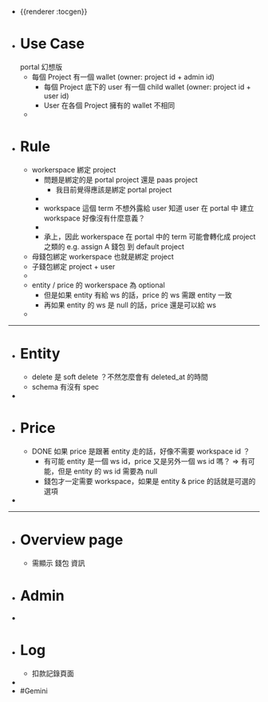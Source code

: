 - {{renderer :tocgen}}
- # Use Case
  portal 幻想版
	- 每個 Project 有一個 wallet (owner: project id + admin id)
		- 每個 Project 底下的 user 有一個 child wallet (owner: project id + user id)
		- User 在各個 Project 擁有的 wallet 不相同
	-
- # Rule
	- workerspace 綁定 project
		- 問題是綁定的是 portal project 還是 paas project
			- 我目前覺得應該是綁定 portal project
		-
		- workspace 這個 term 不想外露給 user 知道
		  user 在 portal 中 建立 workspace 好像沒有什麼意義？
		-
		- 承上，因此 workerspace 在 portal 中的 term 可能會轉化成 project 之類的
		  e.g.  assign  A 錢包 到 default project
	- 母錢包綁定 workerspace 也就是綁定 project
	- 子錢包綁定 project + user
	-
	- entity / price 的 workerspace 為 optional
		- 但是如果 entity 有給 ws 的話，price 的 ws 需跟 entity 一致
		- 再如果 entity 的 ws 是 null 的話，price 還是可以給 ws
	-
- ------------
- # Entity
	- delete 是 soft delete ？不然怎麼會有 deleted_at 的時間
	- schema 有沒有 spec
-
- # Price
	- DONE 如果 price 是跟著 entity 走的話，好像不需要 workspace id ？
		- 有可能 entity 是一個 ws id，price 又是另外一個 ws id 嗎？
		  => 有可能，但是 entity 的 ws id 需要為 null
		- 錢包才一定需要 workspace，如果是 entity & price 的話就是可選的選項
-
- -------------
- # Overview page
	- 需顯示 錢包 資訊
- # Admin
-
- # Log
	- 扣款記錄頁面
-
- #Gemini
